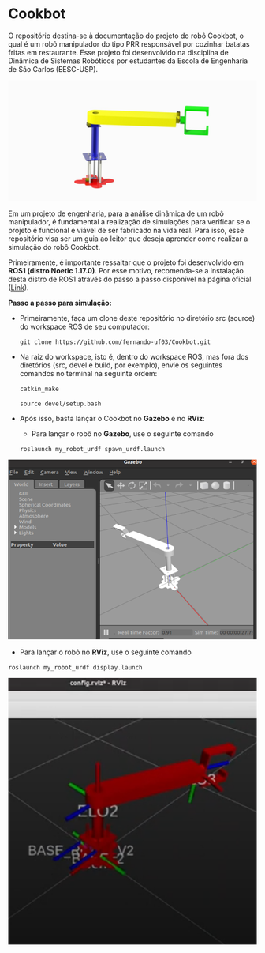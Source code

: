 # Cookbot

O repositório destina-se à documentação do projeto do robô Cookbot, o qual é um robô manipulador do tipo PRR responsável por cozinhar batatas fritas em restaurante. Esse projeto foi desenvolvido na disciplina de Dinâmica de Sistemas Robóticos por estudantes da Escola de Engenharia de São Carlos (EESC-USP).

![Cookbot no CAD Creo Parametric](images/Cookbot.jpg "Cookbot")


Em um projeto de engenharia, para a análise dinâmica de um robô manipulador, é fundamental a realização de simulações para verificar se o projeto é funcional e viável de ser fabricado na vida real. Para isso, esse repositório visa ser um guia ao leitor que deseja aprender como realizar a simulação do robô Cookbot.

Primeiramente, é importante ressaltar que o projeto foi desenvolvido em **ROS1 (distro Noetic 1.17.0)**. Por esse motivo, recomenda-se a instalação desta distro de ROS1 através do passo a passo disponível na página oficial ([Link](http://wiki.ros.org/noetic/Installation)). 

**Passo a passo para simulação:**

- Primeiramente, faça um clone deste repositório no diretório src (source) do workspace ROS de seu computador:
  ```
  git clone https://github.com/fernando-uf03/Cookbot.git
  ```

- Na raiz do workspace, isto é, dentro do workspace ROS, mas fora dos diretórios (src, devel e build, por exemplo), envie os seguintes comandos no terminal na seguinte ordem:
  ```
  catkin_make
  ```
  ```
  source devel/setup.bash
  ```

- Após isso, basta lançar o Cookbot no **Gazebo** e no **RViz**:
  - Para lançar o robô no **Gazebo**, use o seguinte comando
  ```
  roslaunch my_robot_urdf spawn_urdf.launch
  ```
  
![Cookbot no Gazebo](images/gazebo.png "Gazebo")
  
  - Para lançar o robô no **RViz**, use o seguinte comando
  ```
  roslaunch my_robot_urdf display.launch
  ```

![Cookbot no RViz](images/rviz.png "RViz")


   

